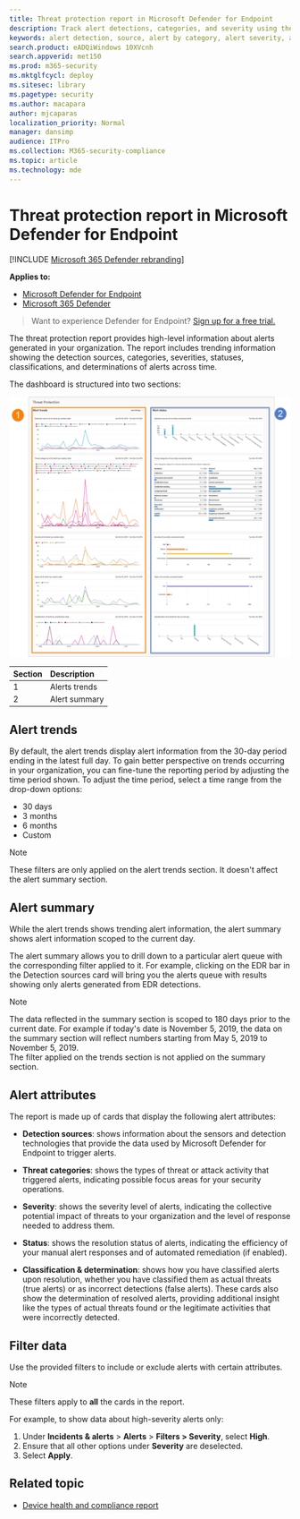 ```yaml
---
title: Threat protection report in Microsoft Defender for Endpoint
description: Track alert detections, categories, and severity using the threat protection report
keywords: alert detection, source, alert by category, alert severity, alert classification, determination
search.product: eADQiWindows 10XVcnh
search.appverid: met150
ms.prod: m365-security
ms.mktglfcycl: deploy
ms.sitesec: library
ms.pagetype: security
ms.author: macapara
author: mjcaparas
localization_priority: Normal
manager: dansimp
audience: ITPro
ms.collection: M365-security-compliance
ms.topic: article
ms.technology: mde
---
```


# Threat protection report in Microsoft Defender for Endpoint

[!INCLUDE [Microsoft 365 Defender rebranding](../../includes/microsoft-defender.md)]


**Applies to:**
- [Microsoft Defender for Endpoint](https://go.microsoft.com/fwlink/p/?linkid=2154037)
- [Microsoft 365 Defender](https://go.microsoft.com/fwlink/?linkid=2118804)


> Want to experience Defender for Endpoint? [Sign up for a free trial.](https://signup.microsoft.com/create-account/signup?products=7f379fee-c4f9-4278-b0a1-e4c8c2fcdf7e&ru=https://aka.ms/MDEp2OpenTrial?ocid=docs-wdatp-pullalerts-abovefoldlink)

The threat protection report provides high-level information about alerts generated in your organization. The report includes trending information showing the detection sources, categories, severities, statuses, classifications, and determinations of alerts across time.

The dashboard is structured into two sections:

![Image of the threat protection report](images/threat-protection-reports.png)

Section | Description 
:---|:---
1 | Alerts trends
2 | Alert summary

## Alert trends
By default, the alert trends display alert information from the 30-day period ending in the latest full day. To gain better perspective on trends occurring in your organization, you can fine-tune the reporting period by adjusting the time period shown. To adjust the time period, select a time range from the drop-down options:

- 30 days
- 3 months
- 6 months
- Custom

>[!NOTE]
>These filters are only applied on the alert trends section. It doesn't affect the alert summary section.


## Alert summary
While the alert trends shows trending alert information, the alert summary shows alert information scoped to the current day.

 The alert summary allows you to drill down to a particular alert queue with the corresponding filter applied to it. For example, clicking on the EDR bar in the Detection sources card will bring you the alerts queue with results showing only alerts generated from EDR detections. 

>[!NOTE]
>The data reflected in the summary section is scoped to 180 days prior to the current date. For example if today's date is November 5, 2019, the data on the summary section will reflect numbers starting from May 5, 2019 to November 5, 2019.<br>
> The filter applied on the trends section is not applied on the summary section. 

## Alert attributes
The report is made up of cards that display the following alert attributes:

- **Detection sources**: shows information about the sensors and detection technologies that provide the data used by Microsoft Defender for Endpoint to trigger alerts.

- **Threat categories**: shows the types of threat or attack activity that triggered alerts, indicating possible focus areas for your security operations.

- **Severity**: shows the severity level of alerts, indicating the collective potential impact of threats to your organization and the level of response needed to address them.

- **Status**: shows the resolution status of alerts, indicating the efficiency of your manual alert responses and of automated remediation (if enabled). 

- **Classification & determination**: shows how you have classified alerts upon resolution, whether you have classified them as actual threats (true alerts) or as incorrect detections (false alerts). These cards also show the determination of resolved alerts, providing additional insight like the types of actual threats found or the legitimate activities that were incorrectly detected.

## Filter data

Use the provided filters to include or exclude alerts with certain attributes.

>[!NOTE]
>These filters apply to **all** the cards in the report.

For example, to show data about high-severity alerts only:

1. Under **Incidents & alerts** > **Alerts** > **Filters > Severity**, select **High**.
2. Ensure that all other options under **Severity** are deselected.
3. Select **Apply**.

## Related topic
- [Device health and compliance report](machine-reports.md)
